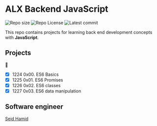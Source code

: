 # ALX Backend JavaScript

![Repo size](https://img.shields.io/github/repo-size/radu2022/alx-backend-javascript)
![Repo License](https://img.shields.io/github/license/radu2022/alx-backend-javascript.svg)
![Latest commit](https://img.shields.io/github/last-commit/radu2022/alx-backend-javascript/main?style=round-square)

This repo contains projects for learning back end development concepts with __JavaScript__.

## Projects
:open_file_folder:
* [x] 1224 0x00. ES6 Basics
* [x] 1225 0x01. ES6 Promises
* [x] 1226 0x02. ES6 classes
* [x] 1227 0x03. ES6 data manipulation

## Software engineer
[Seid Hamid](https://radu2022.github.io/)